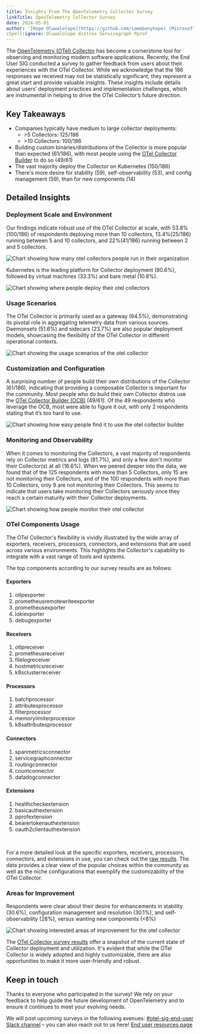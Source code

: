 ```yaml
---
title: Insights From The OpenTelemetry Collector Survey
linkTitle: OpenTelemetry Collector Survey
date: 2024-05-01
author: '[Hope Oluwalolope](https://github.com/iamebonyhope) (Microsoft)'
cSpell:ignore: Oluwalolope distros Servicegraph Pprof
---
```


The [OpenTelemetry (OTel) Collector](https://opentelemetry.io/docs/collector/)
has become a cornerstone tool for observing and monitoring modern software
applications. Recently, the End User SIG conducted a survey to gather feedback
from users about their experiences with the OTel Collector. While we acknowledge
that the 186 responses we received may not be statistically significant, they
represent a great start and provide valuable insights. These insights include
details about users’ deployment practices and implementation challenges, which
are instrumental in helping to drive the OTel Collector’s future direction.

## Key Takeaways

- Companies typically have medium to large collector deployments:
  - \>5 Collectors: 125/186
  - \>10 Collectors: 100/186
- Building custom binaries/distributions of the Collector is more popular than
  expected (61/186), with most people using the
  [OTel Collector Builder](https://github.com/open-telemetry/opentelemetry-collector-builder)
  to do so (49/61)
- The vast majority deploy the Collector on Kubernetes (150/186)
- There's more desire for stability (59), self-observability (53), and config
  management (59), than for new components (14)

## Detailed Insights

### Deployment Scale and Environment

Our findings indicate robust use of the OTel Collector at scale, with
53.8%(100/186) of respondents deploying more than 10 collectors, 13.4%(25/186)
running between 5 and 10 collectors, and 22%(41/186) running between 2 and 5
collectors.

![Chart showing how many otel collectors people run in their organization](deployment-scale.png)

Kubernetes is the leading platform for Collector deployment (80.6%), followed by
virtual machines (33.3%) and bare metal (10.8%).

![Chart showing where people deploy their otel collectors](deployment-environment.png)

### Usage Scenarios

The OTel Collector is primarily used as a gateway (64.5%), demonstrating its
pivotal role in aggregating telemetry data from various sources. Daemonsets
(51.6%) and sidecars (23.7%) are also popular deployment models, showcasing the
flexibility of the OTel Collector in different operational contexts.

![Chart showing the usage scenarios of the otel collector](usage-scenarios.png)

### Customization and Configuration

A surprising number of people build their own distributions of the Collector
(61/186), indicating that providing a composable Collector is important for the
community. Most people who do build their own Collector distros use the
[OTel Collector Builder (OCB)](https://github.com/open-telemetry/opentelemetry-collector-builder)
(49/61). Of the 49 respondents who leverage the OCB, most were able to figure it
out, with only 2 respondents stating that it’s too hard to use.

![Chart showing how easy people find it to use the otel collector builder](ocb-usage.png)

### Monitoring and Observability

When it comes to monitoring the Collectors, a vast majority of respondents rely
on Collector metrics and logs (81.7%), and only a few don't monitor their
Collector(s) at all (16.6%). When we peered deeper into the data, we found that
of the 125 respondents with more than 5 Collectors, only 15 are not monitoring
their Collectors, and of the 100 respondents with more than 10 Collectors, only
9 are not monitoring their Collectors. This seems to indicate that users take
monitoring their Collectors seriously once they reach a certain maturity with
their Collector deployments.

![Chart showing how people monitor their otel collector](monitoring.png)

### OTel Components Usage

The OTel Collector's flexibility is vividly illustrated by the wide array of
exporters, receivers, processors, connectors, and extensions that are used
across various environments. This highlights the Collector's capability to
integrate with a vast range of tools and systems.

The top components according to our survey results are as follows:

#### Exporters

1. otlpexporter
2. prometheusremotewriteexporter
3. prometheusexporter
4. lokiexporter
5. debugexporter

#### Receivers

1. otlpreceiver
2. prometheusreceiver
3. filelogreceiver
4. hostmetricsreceiver
5. k8sclusterreceiver

#### Processors

1. batchprocessor
2. attributesprocessor
3. filterprocessor
4. memorylimiterprocessor
5. k8sattributesprocessor

#### Connectors

1. spanmetricsconnector
2. servicegraphconnector
3. routingconnector
4. countconnector
5. datadogconnector

#### Extensions

1. healthcheckextension
2. basicauthextension
3. pprofextension
4. bearertokenauthextension
5. oauth2clientauthextension

<br/>

For a more detailed look at the specific exporters, receivers, processors,
connectors, and extensions in use, you can check out the
[raw results](https://github.com/open-telemetry/sig-end-user/blob/main/end-user-surveys/otel-collector/otel-collector-survey.csv).
The data provides a clear view of the popular choices within the community as
well as the niche configurations that exemplify the customizability of the OTel
Collector.

### Areas for Improvement

Respondents were clear about their desire for enhancements in stability (30.6%),
configuration management and resolution (30.1%), and self-observability (28%),
versus wanting new components (<8%)

![Chart showing interested areas of improvement for the otel collector](areas-of-improvement.png)

The
[OTel Collector survey results](https://github.com/open-telemetry/sig-end-user/blob/main/end-user-surveys/otel-collector/otel-collector-survey.csv)
offer a snapshot of the current state of Collector deployment and utilization.
It's evident that while the OTel Collector is widely adopted and highly
customizable, there are also opportunities to make it more user-friendly and
robust.

## Keep in touch

Thanks to everyone who participated in the survey! We rely on your feedback to
help guide the future development of OpenTelemetry and to ensure it continues to
meet your evolving needs.

We will post upcoming surveys in the following avenues:
[#otel-sig-end-user Slack channel](https://cloud-native.slack.com/archives/C01RT3MSWGZ)
– you can also reach out to us here!
[End user resources page](https://opentelemetry.io/community/end-user/)
